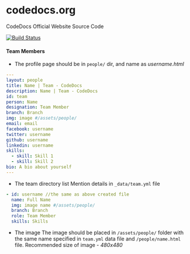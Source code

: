# codedocs.org
CodeDocs Official Website Source Code

[![Build Status](https://travis-ci.org/CodeDocsJECRC/codedocsjecrc.github.io.svg?branch=master)](https://travis-ci.org/CodeDocsJECRC/codedocsjecrc.github.io)

#### Team Members
- The profile page should be in ```people/``` dir, and name as _username.html_
```yml
---
layout: people
title: Name | Team - CodeDocs
description: Name | Team - CodeDocs
id: team
person: Name
designation: Team Member
branch: Branch
img: image #/assets/people/
email: email
facebook: username
twitter: username
github: username
linkedin: username
skills:
  - skill: Skill 1
  - skill: Skill 2
bio: A bio about yourself
---
```
- The team directory list
Mention details in ```_data/team.yml``` file
```yml
- id: username //the same as above created file
  name: Full Name
  img: image name #/assets/people/
  branch: Branch
  role: Team Member
  skills: Skills
```
- The image
The image should be placed in ```/assets/people/``` folder with the same name specified in ```team.yml``` data file and ```/people/name.html``` file.
Recommended size of image - _480x480_

